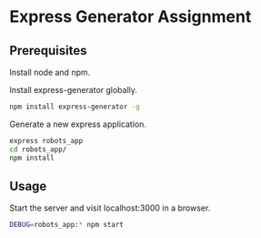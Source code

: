 # Express Generator Assignment

## Prerequisites

Install node and npm.

Install express-generator globally.

```` sh
npm install express-generator -g
````

Generate a new express application.

```` sh
express robots_app
cd robots_app/
npm install
````

## Usage

Start the server and visit localhost:3000 in a browser.

```` sh
DEBUG=robots_app:* npm start
````
